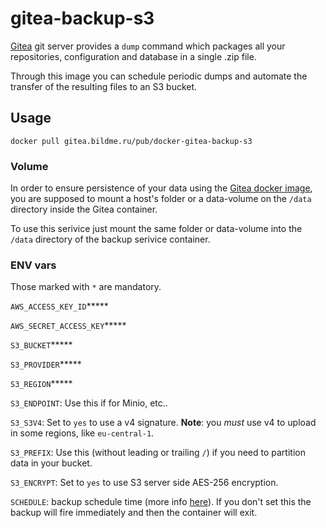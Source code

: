 # gitea-backup-s3

[Gitea](https://gitea.io) git server provides a `dump` command which packages all your repositories, configuration and database in a single .zip file.

Through this image you can schedule periodic dumps and automate the transfer of the resulting files to an S3 bucket.

## Usage

`docker pull gitea.bildme.ru/pub/docker-gitea-backup-s3`

### Volume

In order to ensure persistence of your data using the [Gitea docker image](https://hub.docker.com/r/gitea/gitea/), you are supposed to mount a host's folder or a data-volume on the `/data` directory inside the Gitea container.

To use this serivice just mount the same folder or data-volume into the `/data` directory of the backup serivice container.

### ENV vars

Those marked with `*` are mandatory.

`AWS_ACCESS_KEY_ID`*****

`AWS_SECRET_ACCESS_KEY`*****

`S3_BUCKET`*****

`S3_PROVIDER`*****

`S3_REGION`*****

`S3_ENDPOINT`: Use this if for Minio, etc..

`S3_S3V4`: Set to `yes` to use a v4 signature. **Note**: you _must_ use v4 to upload in some regions, like `eu-central-1`.

`S3_PREFIX`: Use this (without leading or trailing `/`) if you need to partition data in your bucket.

`S3_ENCRYPT`: Set to `yes` to use S3 server side AES-256 encryption.

`SCHEDULE`: backup schedule time (more info [here](https://godoc.org/github.com/robfig/cron#hdr-Predefined_schedules)). If you don't set this the backup will fire immediately and then the container will exit.
